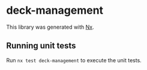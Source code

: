 # deck-management

This library was generated with [Nx](https://nx.dev).

## Running unit tests

Run `nx test deck-management` to execute the unit tests.
